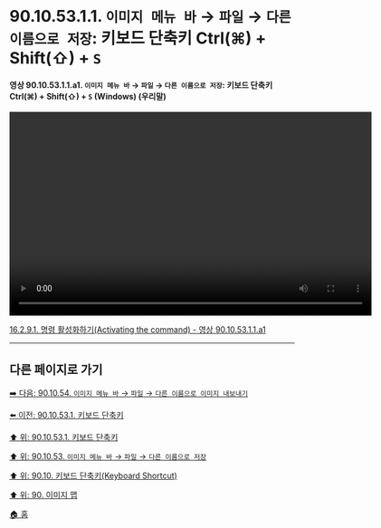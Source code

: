 # 90.10.53.1.1. `이미지 메뉴 바` → `파일` → `다른 이름으로 저장`: 키보드 단축키 Ctrl(⌘) + Shift(⇧) + `S`

<a id="90-10-53-01-01-a1"></a>

#### 영상 90.10.53.1.1.a1. `이미지 메뉴 바` → `파일` → `다른 이름으로 저장`: 키보드 단축키 Ctrl(⌘) + Shift(⇧) + `S` (Windows) (우리말)
<video controls="controls" width="640" height="360" src="https://github.com/user-attachments/assets/378369d2-4c84-4add-8a2b-88db95a03196"></video>

[16.2.9.1. 명령 활성화하기(Activating the command) - 영상 90.10.53.1.1.a1](./16-02-09-01-activating_the_command.md#90-10-53-01-01-a1)

***

## 다른 페이지로 가기

[➡️ 다음: 90.10.54. `이미지 메뉴 바` → `파일` → `다른 이름으로 이미지 내보내기`](./90-10-54-00-menu_file_export_as.md)

[⬅️ 이전: 90.10.53.1. 키보드 단축키](./90-10-53-01-00-keyboard_shortcut.md)

[⬆️ 위: 90.10.53.1. 키보드 단축키](./90-10-53-01-00-keyboard_shortcut.md)

[⬆️ 위: 90.10.53. `이미지 메뉴 바` → `파일` → `다른 이름으로 저장`](./90-10-53-00-menu_file_save_as.md)

[⬆️ 위: 90.10. 키보드 단축키(Keyboard Shortcut)](./90-10-00-keyboard_shortcut.md)

[⬆️ 위: 90. 이미지 맵](./90-00-image-map.md)

[🏠 홈](./00-home.md)